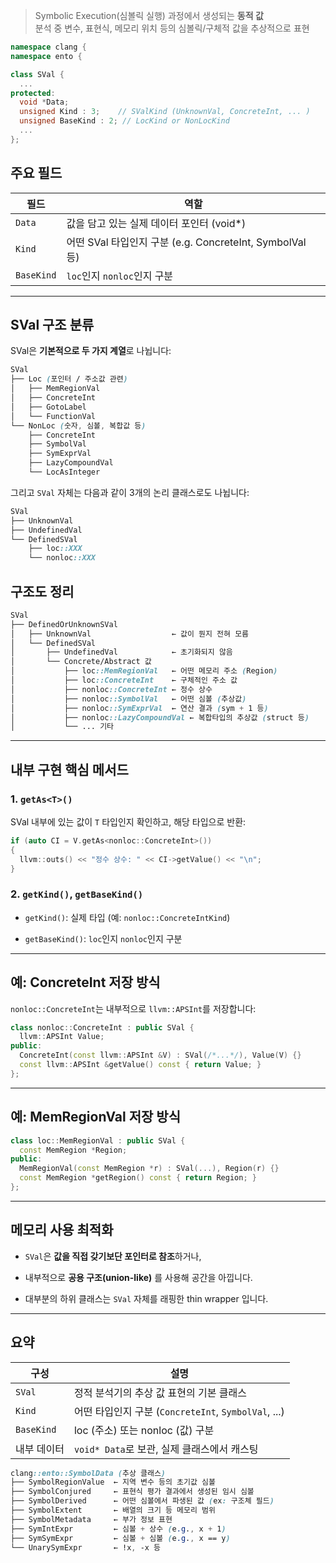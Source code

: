 
>Symbolic Execution(심볼릭 실행) 과정에서 생성되는 **동적 값**  
 분석 중 변수, 표현식, 메모리 위치 등의 심볼릭/구체적 값을 추상적으로 표현

```cpp
namespace clang {
namespace ento {

class SVal {
  ...
protected:
  void *Data;
  unsigned Kind : 3;    // SValKind (UnknownVal, ConcreteInt, ... )
  unsigned BaseKind : 2; // LocKind or NonLocKind
  ...
};
```
##  주요 필드

| 필드         | 역할                                              |
| ---------- | ----------------------------------------------- |
| `Data`     | 값을 담고 있는 실제 데이터 포인터 (void*)                     |
| `Kind`     | 어떤 SVal 타입인지 구분 (e.g. ConcreteInt, SymbolVal 등) |
| `BaseKind` | `loc`인지 `nonloc`인지 구분                           |

---
## SVal 구조 분류
SVal은 **기본적으로 두 가지 계열**로 나뉩니다:

```scss
SVal
├── Loc (포인터 / 주소값 관련)
│   ├── MemRegionVal
│   ├── ConcreteInt
│   ├── GotoLabel
│   └── FunctionVal
└── NonLoc (숫자, 심볼, 복합값 등)
    ├── ConcreteInt
    ├── SymbolVal
    ├── SymExprVal
    ├── LazyCompoundVal
    └── LocAsInteger
```

그리고 `SVal` 자체는 다음과 같이 3개의 논리 클래스로도 나뉩니다:

```scss
SVal
├── UnknownVal
├── UndefinedVal
└── DefinedSVal
    ├── loc::XXX
    └── nonloc::XXX
```

## 구조도 정리
```scss
SVal
├── DefinedOrUnknownSVal
│   ├── UnknownVal                  ← 값이 뭔지 전혀 모름
│   └── DefinedSVal
│       ├── UndefinedVal            ← 초기화되지 않음
│       └── Concrete/Abstract 값
│           ├── loc::MemRegionVal   ← 어떤 메모리 주소 (Region)
│           ├── loc::ConcreteInt    ← 구체적인 주소 값
│           ├── nonloc::ConcreteInt ← 정수 상수
│           ├── nonloc::SymbolVal   ← 어떤 심볼 (추상값)
│           ├── nonloc::SymExprVal  ← 연산 결과 (sym + 1 등)
│           ├── nonloc::LazyCompoundVal ← 복합타입의 추상값 (struct 등)
│           └── ... 기타
```

---

##  내부 구현 핵심 메서드

### 1. `getAs<T>()`

SVal 내부에 있는 값이 `T` 타입인지 확인하고, 해당 타입으로 반환:

```cpp
if (auto CI = V.getAs<nonloc::ConcreteInt>())
{
  llvm::outs() << "정수 상수: " << CI->getValue() << "\n";
}
```
### 2. `getKind()`, `getBaseKind()`

- `getKind()`: 실제 타입 (예: `nonloc::ConcreteIntKind`)
    
- `getBaseKind()`: `loc`인지 `nonloc`인지 구분
    

---

##  예: ConcreteInt 저장 방식

`nonloc::ConcreteInt`는 내부적으로 `llvm::APSInt`를 저장합니다:

```cpp
class nonloc::ConcreteInt : public SVal {
  llvm::APSInt Value;
public:
  ConcreteInt(const llvm::APSInt &V) : SVal(/*...*/), Value(V) {}
  const llvm::APSInt &getValue() const { return Value; }
};
```

---

##  예: MemRegionVal 저장 방식

```cpp
class loc::MemRegionVal : public SVal {
  const MemRegion *Region;
public:
  MemRegionVal(const MemRegion *r) : SVal(...), Region(r) {}
  const MemRegion *getRegion() const { return Region; }
};
```

---

##  메모리 사용 최적화

- `SVal`은 **값을 직접 갖기보단 포인터로 참조**하거나,
    
- 내부적으로 **공용 구조(union-like)** 를 사용해 공간을 아낍니다.
    
- 대부분의 하위 클래스는 `SVal` 자체를 래핑한 thin wrapper 입니다.
    

---

##  요약

| 구성         | 설명                                           |
| ---------- | -------------------------------------------- |
| `SVal`     | 정적 분석기의 추상 값 표현의 기본 클래스                      |
| `Kind`     | 어떤 타입인지 구분 (`ConcreteInt`, `SymbolVal`, ...) |
| `BaseKind` | loc (주소) 또는 nonloc (값) 구분                    |
| 내부 데이터     | `void* Data`로 보관, 실제 클래스에서 캐스팅               |
```scss
clang::ento::SymbolData (추상 클래스)
├── SymbolRegionValue  ← 지역 변수 등의 초기값 심볼
├── SymbolConjured     ← 표현식 평가 결과에서 생성된 임시 심볼
├── SymbolDerived      ← 어떤 심볼에서 파생된 값 (ex: 구조체 필드)
├── SymbolExtent       ← 배열의 크기 등 메모리 범위
├── SymbolMetadata     ← 부가 정보 표현
├── SymIntExpr         ← 심볼 + 상수 (e.g., x + 1)
├── SymSymExpr         ← 심볼 + 심볼 (e.g., x == y)
└── UnarySymExpr       ← !x, -x 등

```